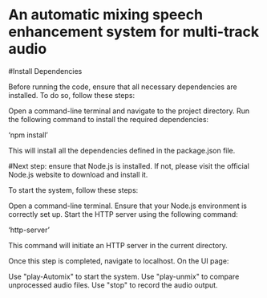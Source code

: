 # An automatic mixing speech enhancement system for multi-track audio




#Install Dependencies

Before running the code, ensure that all necessary dependencies are installed. To do so, follow these steps:

Open a command-line terminal and navigate to the project directory.
Run the following command to install the required dependencies:

‘npm install’

This will install all the dependencies defined in the package.json file.


#Next step:
ensure that Node.js is installed. If not, please visit the official Node.js website to download and install it.

To start the system, follow these steps:

Open a command-line terminal.
Ensure that your Node.js environment is correctly set up.
Start the HTTP server using the following command:

‘http-server’

This command will initiate an HTTP server in the current directory.

Once this step is completed, navigate to localhost. On the UI page:

Use "play-Automix" to start the system.
Use "play-unmix" to compare unprocessed audio files.
Use "stop" to record the audio output.
